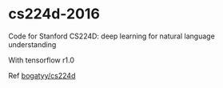 # cs224d-2016
Code for Stanford CS224D: deep learning for natural language understanding

With tensorflow r1.0

Ref [bogatyy/cs224d](https://github.com/bogatyy/cs224d)
